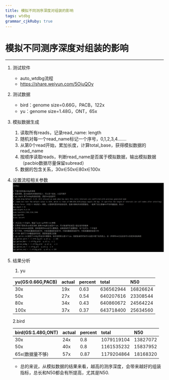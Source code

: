 ```yaml
---
title: 模拟不同测序深度对组装的影响
tags: wtdbg
grammar_cjkRuby: true
---
```


# 模拟不同测序深度对组装的影响
-----
1. 测试软件
	- auto_wtdbg流程  
	- https://share.weiyun.com/5OjuQOy
2. 测试数据  
	- bird：genome size=0.66G，PACB，122x  
	- yu：genome size=1.48G，ONT，65x  
3. 模拟数据生成
	1. 读取所有reads，记录read_name: length
	2. 随机对每一个read_name标记一个序号，0,1,2,3,4.......
	3. 从第0个read开始，累加长度，计算total_base，获得模拟数据的read_name
	4. 按顺序读取reads，判断read_name是否属于模拟数据，输出模拟数据（pacbio数据尽量保留subread）
	5. 数据的包含关系，30x∈50x∈80x∈100x
4. 设置流程相关参数
	![相关参数](https://raw.githubusercontent.com/luyang93/gitimg/master/2019/3/1551678632239.png)
5. 结果分析
	1. yu  

	| yu(GS:0.66G,PACB) | actual | percent | total     | N50      |
	| ----------------- | ------ | ------- | --------- | -------- |
	| 30x               | 19x    | 0.63    | 636562944 | 16826624 |
	| 50x               | 27x    | 0.54    | 640207616 | 23308544 |
	| 80x               | 34x    | 0.43    | 640860672 | 24564224 |
	| 100x              | 37x    | 0.37    | 643718400 | 25634560 |  
	
	2.bird  
  
	| bird(GS:1.48G,ONT) | actual | percent | total      | N50      |
	| ------------------ | ------ | ------- | ---------- | -------- |
	| 30x                | 24x    | 0.8     | 1079119104 | 13827072 |
	| 50x                | 40x    | 0.8     | 1161535232 | 15837952 |
	| 65x(数据量不够)    | 57x    | 0.87    | 1179204864 | 18168320 |

	- 总的来说，从模拟数据的结果来看，越高的测序深度，会带来越好的组装指标，总长和N50都会有所提高，尤其是N50.
